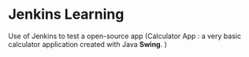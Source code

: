 # Jenkins Learning
Use of Jenkins to test a open-source app (Calculator App : a very basic calculator application created with Java **Swing**. )

